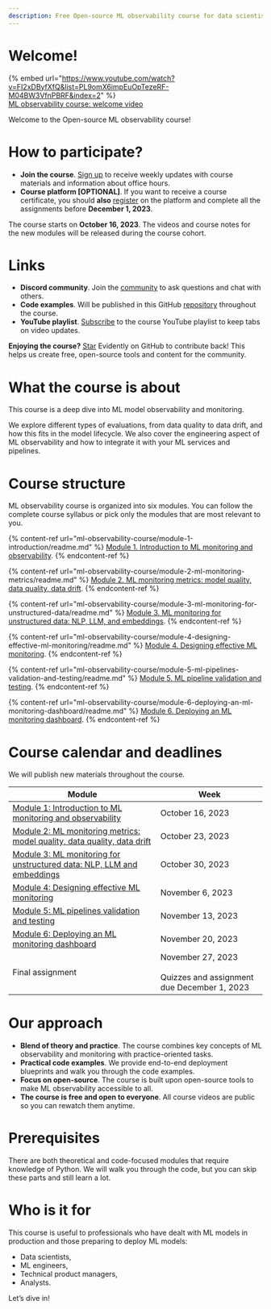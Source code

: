 ```yaml
---
description: Free Open-source ML observability course for data scientists and ML engineers by Evidently AI.
---
```


# Welcome!

{% embed url="https://www.youtube.com/watch?v=FI2xDByfXfQ&list=PL9omX6impEuOpTezeRF-M04BW3VfnPBRF&index=2" %} \
[ML observability course: welcome video](https://www.youtube.com/watch?v=FI2xDByfXfQ&list=PL9omX6impEuOpTezeRF-M04BW3VfnPBRF&index=2)

Welcome to the Open-source ML observability course!

# How to participate?
* **Join the course**. [Sign up](https://www.evidentlyai.com/ml-observability-course) to receive weekly updates with course materials and information about office hours.
* **Course platform [OPTIONAL]**. If you want to receive a course certificate, you should **also** [register](https://evidentlyai.thinkific.com/courses/ml-observability-course) on the platform and complete all the assignments before **December 1, 2023**.

The course starts on **October 16, 2023**. The videos and course notes for the new modules will be released during the course cohort. 

# Links

* **Discord community**. Join the [community](https://discord.gg/PyAJuUD5mB) to ask questions and chat with others.
* **Code examples**. Will be published in this GitHub [repository](https://github.com/evidentlyai/ml_observability_course) throughout the course.
* **YouTube playlist**. [Subscribe](https://www.youtube.com/playlist?list=PL9omX6impEuOpTezeRF-M04BW3VfnPBRF) to the course YouTube playlist to keep tabs on video updates.

**Enjoying the course?** [Star](https://github.com/evidentlyai/evidently) Evidently on GitHub to contribute back! This helps us create free, open-source tools and content for the community.

# What the course is about
This course is a deep dive into ML model observability and monitoring. 

We explore different types of evaluations, from data quality to data drift, and how this fits in the model lifecycle. We also cover the engineering aspect of ML observability and how to integrate it with your ML services and pipelines.

# Course structure
ML observability course is organized into six modules. You can follow the complete course syllabus or pick only the modules that are most relevant to you.

{% content-ref url="ml-observability-course/module-1-introduction/readme.md" %}
[Module 1. Introduction to ML monitoring and observability](ml-observability-course/module-1-introduction/readme.md). 
{% endcontent-ref %}

{% content-ref url="ml-observability-course/module-2-ml-monitoring-metrics/readme.md" %}
[Module 2. ML monitoring metrics: model quality, data quality, data drift](ml-observability-course/module-2-ml-monitoring-metrics/readme.md). 
{% endcontent-ref %}

{% content-ref url="ml-observability-course/module-3-ml-monitoring-for-unstructured-data/readme.md" %}
[Module 3. ML monitoring for unstructured data: NLP, LLM, and embeddings](ml-observability-course/module-3-ml-monitoring-for-unstructured-data/readme.md). 
{% endcontent-ref %}

{% content-ref url="ml-observability-course/module-4-designing-effective-ml-monitoring/readme.md" %}
[Module 4. Designing effective ML monitoring](ml-observability-course/module-4-designing-effective-ml-monitoring/readme.md). 
{% endcontent-ref %}

{% content-ref url="ml-observability-course/module-5-ml-pipelines-validation-and-testing/readme.md" %}
[Module 5. ML pipeline validation and testing](ml-observability-course/module-5-ml-pipelines-validation-and-testing/readme.md). 
{% endcontent-ref %}

{% content-ref url="ml-observability-course/module-6-deploying-an-ml-monitoring-dashboard/readme.md" %}
[Module 6. Deploying an ML monitoring dashboard](ml-observability-course/module-6-deploying-an-ml-monitoring-dashboard/readme.md). 
{% endcontent-ref %}

# Course calendar and deadlines

We will publish new materials throughout the course. 

| Module                                                                   | Week                                                          |
|--------------------------------------------------------------------------|---------------------------------------------------------------|
| [Module 1: Introduction to ML monitoring and observability](https://learn.evidentlyai.com/ml-observability-course/module-1-introduction)                | October 16, 2023                                              |
| [Module 2: ML monitoring metrics: model quality, data quality, data drift](https://learn.evidentlyai.com/ml-observability-course/module-2-ml-monitoring-metrics) | October 23, 2023                                              |
| [Module 3: ML monitoring for unstructured data: NLP, LLM and embeddings](https://learn.evidentlyai.com/ml-observability-course/module-3-ml-monitoring-for-unstructured-data)   | October 30, 2023                                              |
| [Module 4: Designing effective ML monitoring](https://learn.evidentlyai.com/ml-observability-course/module-4-designing-effective-ml-monitoring)                              | November 6, 2023                                              |
| [Module 5: ML pipelines validation and testing](https://learn.evidentlyai.com/ml-observability-course/module-5-ml-pipelines-validation-and-testing)                            | November 13, 2023                                             |
| [Module 6: Deploying an ML monitoring dashboard](https://learn.evidentlyai.com/ml-observability-course/module-6-deploying-an-ml-monitoring-dashboard)                           | November 20, 2023                                             |
| Final assignment                                                         | November 27, 2023 <br><br> Quizzes and assignment due December 1, 2023 |

# Our approach
* **Blend of theory and practice**. The course combines key concepts of ML observability and monitoring with practice-oriented tasks.
* **Practical code examples**. We provide end-to-end deployment blueprints and walk you through the code examples.
* **Focus on open-source**. The course is built upon open-source tools to make ML observability accessible to all.
* **The course is free and open to everyone**. All course videos are public so you can rewatch them anytime.

# Prerequisites
There are both theoretical and code-focused modules that require knowledge of Python. We will walk you through the code, but you can skip these parts and still learn a lot.

# Who is it for
This course is useful to professionals who have dealt with ML models in production and those preparing to deploy ML models:
* Data scientists,
* ML engineers,
* Technical product managers,
* Analysts.

Let’s dive in!
